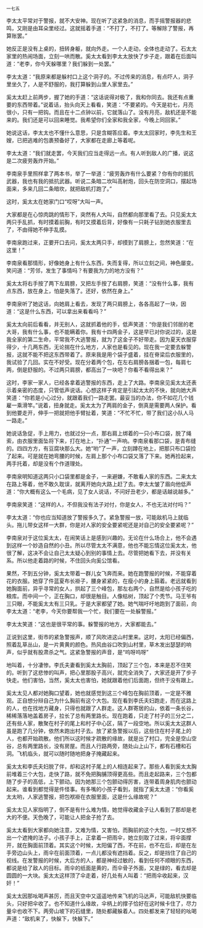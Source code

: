     一七五 

   李太太平常对于警报，就不大安神。现在听了这紧急的消息，而手摇警报器的悲鸣，又刚是由耳朵里经过。这就摇着手道：“不打了，不打了。等解除了警报，再算账罢。”

   她反正是没有上桌的，扭转身躯，就向外走。一个人走动，全体也走动了。石太太家里的热闹场面，立刻一哄而散。奚太太看到李太太放快了步子走，跟着在后面叫道：“老李，你今天躲哪里？我们躲到一处罢。”

   李太太道：“我原来都是躲村口上这个洞子的。不过传来的消息，有点吓人，洞子里坐久了，人是不舒服的，我打算躲到山里人家里去。”

   奚太太赶上前两步，握了她的手道：“这话说得对极了，我和你同去。我还有点重要的东西带着。”说着话，抬头向天上看看，笑道：“不要紧的。今天是初七，月亮很小，只有一把钩。而且在十二点钟以前，它就落山了。没有月亮，敌机还是不能来的。我们还是可以回来睡觉。我希望你们全家和我全家，今晚上同回家。”

   她说这话，李太太也不懂什么意思，只是含糊答应着。李太太回家时，李先生和王嫂，已把逃难的包裹预备好了，大家都在走廊上等着呢。

   李太太道：“我们就走罢，今天我们应当走得远一点。有人听到敌人的广播，说这是二次疲劳轰炸开始。”

   李南泉手里照样拿了两本书，举了一举道：“疲劳轰炸有什么要紧？你有你的抵抗武器，我也有我的抵抗武器。听说二条暗二坎叫高射炮，回头在防空洞口，摆起场面来，多来几回二条暗坎，就把敌机打跑了。”

   这时，奚太太在她家门口“哎呀”大叫一声。

   大家都是在心惊肉跳的情形下，突然有人大叫，自然都向那里看了去。只见奚太太两只手乱抓，有时摸着前胸，有时又摸着后背，好像有一只耗子钻到她衣服里去了，不由得她不伸手乱摸。

   李南泉跑过来，正要开口去问，奚太太两只手，却摸到了肩膀上，忽然笑道：“在这里！”

   李南泉看那情形，好像她身上有什么东西，失而复得，所以立刻之间，神色屡变。笑问道：“芳邻，发生了事情吗？有要我为力的地方没有？”

   奚太太将右手按了两下左肩膀，又把左手按了右肩膀，笑道：“没有什么事，我有点东西，放在身上，怕是失落了。还好，依然在身上。”

   李南泉听了她这话，向她肩上看去，发现了两只肩膀上，各各高起了一块，因道：“这是什么东西，可以拿出来看看吗？”

   奚太太向前后看看，并无别人，这就抓着他的手，低声笑道：“你是我们邻居的老大哥，我有什么事，也不能瞒着你。我有十四两金子，这是早已对你说过的，这是我全家的第二生命，平常我不大逃警报，就为了这金子不好带走。因为夏天衣服穿得少，十几两东西，无论揣在什么地方，人家也是看见的。现在我一定要去躲警报，这就不能不把这东西带着了。原来我是用个袋子盛着，挂在脊梁后衣服里的，我试验了几回。实在不好受。现在分着两个包，在左右肩膀各捆着一包，每肩七两，倒是舒服的。不过两只肩膀，都高出了一块吧？你看不看得出来？”

   这时，李家一家人，已经各拿着逃警报的东西，走上了大路。李南泉见奚太太还表示着亲密的态度，只管低声说话。心想这样子肯定是引起太太的不快，就向她大声笑道：“你若是小心过分，就跟着我们一路走罢。最妥当的办法，你不如花几个钱雇一乘滑竿。”说着，扭身就走。奚太太为了两肩的金子，倒真是需要两人保护。看到他要走开，伸手一把就把他手臂扯着，笑道：“不忙不忙，带了我们这小队人马一路走。”

   她说话急促，手上用力，也就过分一点，那右肩上绑着的一只小布口袋，脱了绳索，由衣服里面坠将下来，打在地上，“扑通”一声响。李南泉看那口袋，是青布缝的。四四方方，有豆腐块那么大。她“哟”了一声，立刻蹲在地上，把那只布口袋捡了起来。可是就在她弯腰的时候，左肩上那个小布口袋又落了下来。她再捡起来，两手托着，却是没有个作道理处。

   李南泉明知道这两只小口袋里都是金子，一来避嫌，不敢看人家的东西。二来太太在路上等着，他不敢久耽误，就离开她向大路上赶了去。李太太皱了眉向他低声道：“你大概有这么一个毛病，见了女人说话，不问好丑老少，都是话越说越多。”

   李南泉笑道：“这样的人，不但我没有法子对付，你是女人，不也无法对付吗？”

   李太太道：“你也应当知道放了警报多久了。紧急警报一放，可能敌机马上就临头。拖儿带女这样一大群，你是对人家的安全要紧呢还是对自己的安全要紧呢？”

   李南泉对于这位奚太太，在闹笑话上是感到兴趣的。无论在什么场合上，他不会遇到这样一个妙造自然的小丑。所以尽管太太不满意，他也不能忘情这位奚太太，他很了解，这决不会让自己太太疑心到别的事情上去。尽管把她看下去，并没有关系。所以他走着路的时候，不住回头向奚公馆看。

   果然，不到五分钟，奚太太带着一群儿女飞奔而来。她在跑警报的时候，不能穿着花的衣服。她穿了件蓝夏布长褂子，腰身紧紧的，在瘦小的身上箍着。老远就看到她胸面前，异乎寻常的女人，拱起了三个峰包，那左右两个，自然是给小孩子吃的粮库。而中间一个，正在胸口，却很是触目。人像枯树，顶起了个秃节。马王爷有三只眼，不能奚太太有三只乳。于是大家都望了她。她气喘吁吁地跑到了面前，向李太太道：“老李，今天你要帮我一个忙，我们要在一处躲警报。”

   李太太笑道：“这也是很平常的事。躲警报的地方，大家都能去。”

   正说到这里，街市的紧急警报声，顺了风吹进这山村里来。这时，太阳已经偏西，照着乱草丛山，是一片黄黄的颜色。热风由谷口吹到山村里，草木发出瑟瑟的响声，似乎就有股肃杀之气。这紧急警报的声音，是“呜呀呜呀”

   地叫着，十分凄惨。李氏夫妻看到奚太太胸前，顶起了三个包，本来是忍不住笑的。听到了这悲惨的叫声，把心里那股子高兴，就完全消失了，大家还是开了步子快走。他们害怕，当然，奚太太也害怕，她就跟着他们后面跑，但终于没有跟上。

   奚太太见人都对她胸口望着，她也就感觉到这三个峰包在胸前顶着，一定是不雅观。正自想分辩自己为什么胸前有这个大包。现在看到李氏夫妇跑走，而在这路上的人，也在找地方藏身，只得也就跟了人群走。这人群寄居的山，依着一条长谷，稀稀落落地盖着房子，拉长了总有两里路长。现在跑着，只走了村子的三分之二，还有些人家，散聚在村子的尾上和村子中心区，隔了一段空地。所以奚太太这群人虽是跑了几分钟，依然未跑出村子去。放了紧急警报以后，这些住在村子尾上的人，也都开始疏散。他们所以这时候才疏散的缘故，就是出了村口，完全是空山空谷，总有两里路长，没有房屋。而且人行路两旁，随处山上山下，都有石槽和石洞。飞机临头，就可以随时随地把身子掩藏起来。

   奚太太和李氏夫妇脱了伴，却和这村子尾上的人相连起来了。那些人看到奚太太胸前堆着三个大包，走快了路，就不免把胸脯顶得更高些。而且走起路来，三个包都随了步子的高低，上下颤动。因为她那三个包颤动得厉害，连带着周身肌肉也颤动起来。谁看到都觉得是件怪事。有多嘴的小孩子看到，就指了奚太太道：“你看奚太太哟，人家逃警报，把包袱褂在衣服里面，这是什么缘故呢？”

   奚太太见人家指明了，倒不是有什么难为情，她觉得收藏金子让人看到了那却是老大的不便。天色晚了，可能让人把金子抢了去。

   奚太太看到大家都向她注意，又难为情，又害怕，而胸前的这个大包，一时又想不出一个遮掩的法子。小孩子手上，正拿着一把雨伞，她立刻取了过来，将伞面撑开，就在胸面前顶着。其实这个时候，太阳偏了西，不在前，也不在后，却是在左手旁边山头上，雨伞在前面顶着，一点儿都没有遮挡着。反之，却是挡住了自己的视线。在发警报的时候，大后方的人，都是神经过敏的，看到任何不顺眼的东西，都说是给了敌人的目标。雨伞的纸面是黄的，而伞骨子外面，又是绿的，看去却是圆圆的一大块。奚太太这样顶了伞走着，好几处有人叫着：“把雨伞收起来，汉奸！”

   奚太太因那吆喝声甚厉，而且天空中又遥遥地传来飞机的马达声，可能敌机快要临头，只好把伞收了。也不知道什么缘故，伞柄上的撑子恰好在这时候卡住了，尽力量伞也收不下。两旁山坡下的石缝里，随处都藏躲着人。四处都发来了轻轻的吆喝声道：“敌机来了，快躲下，快躲下。”

